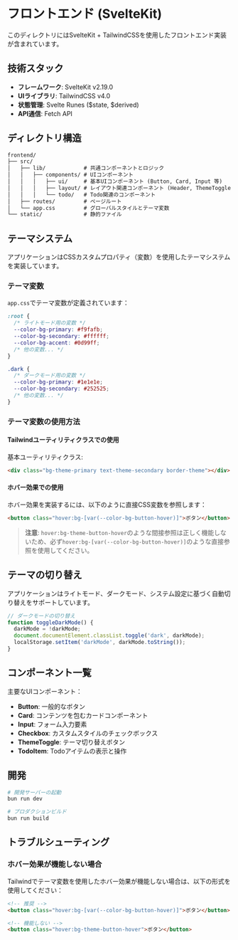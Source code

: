 # フロントエンド (SvelteKit)

このディレクトリにはSvelteKit + TailwindCSSを使用したフロントエンド実装が含まれています。

## 技術スタック

- **フレームワーク**: SvelteKit v2.19.0
- **UIライブラリ**: TailwindCSS v4.0
- **状態管理**: Svelte Runes ($state, $derived)
- **API通信**: Fetch API

## ディレクトリ構造

```txt
frontend/
├── src/
│   ├── lib/            # 共通コンポーネントとロジック
│   │   ├── components/ # UIコンポーネント
│   │   │   ├── ui/     # 基本UIコンポーネント (Button, Card, Input 等)
│   │   │   ├── layout/ # レイアウト関連コンポーネント (Header, ThemeToggle 等)
│   │   │   └── todo/   # Todo関連のコンポーネント
│   ├── routes/         # ページルート
│   └── app.css         # グローバルスタイルとテーマ変数
└── static/             # 静的ファイル
```

## テーマシステム

アプリケーションはCSSカスタムプロパティ（変数）を使用したテーマシステムを実装しています。

### テーマ変数

`app.css`でテーマ変数が定義されています：

```css
:root {
  /* ライトモード用の変数 */
  --color-bg-primary: #f9fafb;
  --color-bg-secondary: #ffffff;
  --color-bg-accent: #0d99ff;
  /* 他の変数... */
}

.dark {
  /* ダークモード用の変数 */
  --color-bg-primary: #1e1e1e;
  --color-bg-secondary: #252525;
  /* 他の変数... */
}
```

### テーマ変数の使用方法

#### Tailwindユーティリティクラスでの使用

基本ユーティリティクラス:
```html
<div class="bg-theme-primary text-theme-secondary border-theme"></div>
```

#### ホバー効果での使用

ホバー効果を実装するには、以下のように直接CSS変数を参照します：

```html
<button class="hover:bg-[var(--color-bg-button-hover)]">ボタン</button>
```

> **注意**: `hover:bg-theme-button-hover`のような間接参照は正しく機能しないため、必ず`hover:bg-[var(--color-bg-button-hover)]`のような直接参照を使用してください。

## テーマの切り替え

アプリケーションはライトモード、ダークモード、システム設定に基づく自動切り替えをサポートしています。

```javascript
// ダークモードの切り替え
function toggleDarkMode() {
  darkMode = !darkMode;
  document.documentElement.classList.toggle('dark', darkMode);
  localStorage.setItem('darkMode', darkMode.toString());
}
```

## コンポーネント一覧

主要なUIコンポーネント：

- **Button**: 一般的なボタン
- **Card**: コンテンツを包むカードコンポーネント
- **Input**: フォーム入力要素
- **Checkbox**: カスタムスタイルのチェックボックス
- **ThemeToggle**: テーマ切り替えボタン
- **TodoItem**: Todoアイテムの表示と操作

## 開発

```bash
# 開発サーバーの起動
bun run dev

# プロダクションビルド
bun run build
```

## トラブルシューティング

### ホバー効果が機能しない場合

Tailwindでテーマ変数を使用したホバー効果が機能しない場合は、以下の形式を使用してください：

```html
<!-- 推奨 -->
<button class="hover:bg-[var(--color-bg-button-hover)]">ボタン</button>

<!-- 機能しない -->
<button class="hover:bg-theme-button-hover">ボタン</button>
```
